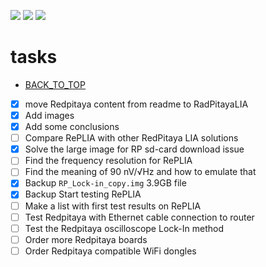[![](https://img.shields.io/badge/organization-The--101--project-blue.svg)](https://github.com/The-101-project) 
[![](https://img.shields.io/badge/remote-Lock_In_Amplifier_Review-green.svg)](https://github.com/The-101-project/LockInAmplifierReview) 
[![](https://img.shields.io/badge/local-F:\prj\electronics\Lock_In_Amplifier_Review-orange.svg)](https://github.com/soldering-channel)

# tasks

* [BACK_TO_TOP](./README.md)

- [x] move Redpitaya content from readme to RadPitayaLIA
- [x] Add images
- [x] Add some conclusions
- [ ] Compare RePLIA with other RedPitaya LIA solutions
- [x] Solve the large image for RP sd-card download issue
- [ ] Find the frequency resolution for RePLIA
- [ ] Find the meaning of 90 nV/√Hz and how to emulate that
- [x] Backup `RP_Lock-in_copy.img` 3.9GB file
- [x] Backup Start testing RePLIA
- [ ] Make a list with first test results on RePLIA
- [ ] Test Redpitaya with Ethernet cable connection to router
- [ ] Test the Redpitaya oscilloscope Lock-In method
- [ ] Order more Redpitaya boards
- [ ] Order Redpitaya compatible WiFi dongles